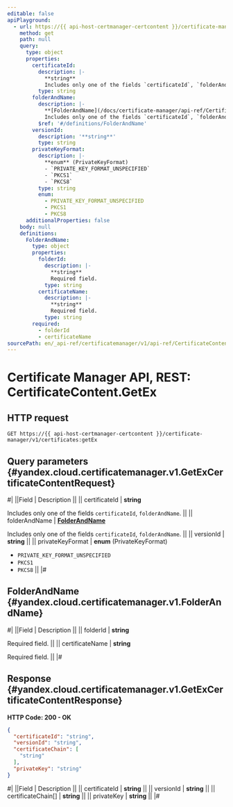 ```yaml
---
editable: false
apiPlayground:
  - url: https://{{ api-host-certmanager-certcontent }}/certificate-manager/v1/certificates:getEx
    method: get
    path: null
    query:
      type: object
      properties:
        certificateId:
          description: |-
            **string**
            Includes only one of the fields `certificateId`, `folderAndName`.
          type: string
        folderAndName:
          description: |-
            **[FolderAndName](/docs/certificate-manager/api-ref/CertificateContent/getEx#yandex.cloud.certificatemanager.v1.FolderAndName)**
            Includes only one of the fields `certificateId`, `folderAndName`.
          $ref: '#/definitions/FolderAndName'
        versionId:
          description: '**string**'
          type: string
        privateKeyFormat:
          description: |-
            **enum** (PrivateKeyFormat)
            - `PRIVATE_KEY_FORMAT_UNSPECIFIED`
            - `PKCS1`
            - `PKCS8`
          type: string
          enum:
            - PRIVATE_KEY_FORMAT_UNSPECIFIED
            - PKCS1
            - PKCS8
      additionalProperties: false
    body: null
    definitions:
      FolderAndName:
        type: object
        properties:
          folderId:
            description: |-
              **string**
              Required field. 
            type: string
          certificateName:
            description: |-
              **string**
              Required field. 
            type: string
        required:
          - folderId
          - certificateName
sourcePath: en/_api-ref/certificatemanager/v1/api-ref/CertificateContent/getEx.md
---
```


# Certificate Manager API, REST: CertificateContent.GetEx

## HTTP request

```
GET https://{{ api-host-certmanager-certcontent }}/certificate-manager/v1/certificates:getEx
```

## Query parameters {#yandex.cloud.certificatemanager.v1.GetExCertificateContentRequest}

#|
||Field | Description ||
|| certificateId | **string**

Includes only one of the fields `certificateId`, `folderAndName`. ||
|| folderAndName | **[FolderAndName](#yandex.cloud.certificatemanager.v1.FolderAndName)**

Includes only one of the fields `certificateId`, `folderAndName`. ||
|| versionId | **string** ||
|| privateKeyFormat | **enum** (PrivateKeyFormat)

- `PRIVATE_KEY_FORMAT_UNSPECIFIED`
- `PKCS1`
- `PKCS8` ||
|#

## FolderAndName {#yandex.cloud.certificatemanager.v1.FolderAndName}

#|
||Field | Description ||
|| folderId | **string**

Required field.  ||
|| certificateName | **string**

Required field.  ||
|#

## Response {#yandex.cloud.certificatemanager.v1.GetExCertificateContentResponse}

**HTTP Code: 200 - OK**

```json
{
  "certificateId": "string",
  "versionId": "string",
  "certificateChain": [
    "string"
  ],
  "privateKey": "string"
}
```

#|
||Field | Description ||
|| certificateId | **string** ||
|| versionId | **string** ||
|| certificateChain[] | **string** ||
|| privateKey | **string** ||
|#